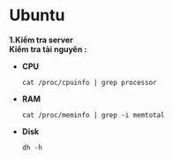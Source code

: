 # Ubuntu
**1.Kiểm tra server** </br>
**Kiểm tra tài nguyên :**
- **CPU** <p>``` cat /proc/cpuinfo | grep processor ```</p>
- **RAM** <p>```cat /proc/meminfo | grep -i memtotal```</p>
- **Disk**<p> ```dh -h```</p>
